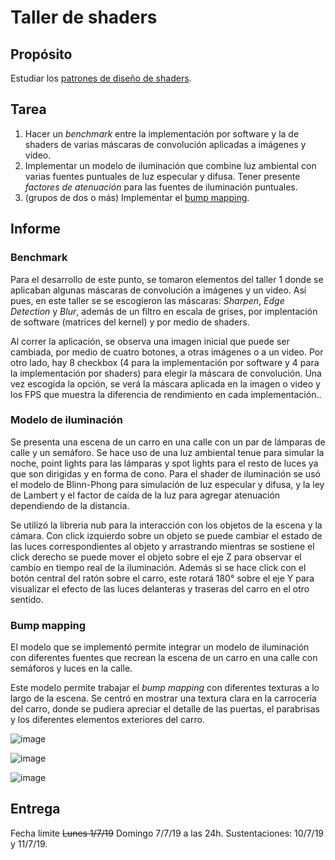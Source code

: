 # Taller de shaders

## Propósito

Estudiar los [patrones de diseño de shaders](http://visualcomputing.github.io/Shaders/#/4).

## Tarea

1. Hacer un _benchmark_ entre la implementación por software y la de shaders de varias máscaras de convolución aplicadas a imágenes y video.
2. Implementar un modelo de iluminación que combine luz ambiental con varias fuentes puntuales de luz especular y difusa. Tener presente _factores de atenuación_ para las fuentes de iluminación puntuales.
3. (grupos de dos o más) Implementar el [bump mapping](https://en.wikipedia.org/wiki/Bump_mapping).

## Informe

### Benchmark

Para el desarrollo de este punto, se tomaron elementos del taller 1 donde se aplicaban algunas máscaras de convolución a imágenes y un video. Así pues, en este taller se se escogieron las máscaras: _Sharpen_, _Edge Detection_ y _Blur_, además de un filtro en escala de grises, por implentación de software (matrices del kernel) y por medio de shaders. 

Al correr la aplicación, se observa una imagen inicial que puede ser cambiada, por medio de cuatro botones, a otras imágenes o a un video. Por otro lado, hay 8 checkbox (4 para la implementación por software y 4 para la implementación por shaders) para elegir la máscara de convolución. Una vez escogida la opción, se verá la máscara aplicada en la imagen o video y los FPS que muestra la diferencia de rendimiento en cada implementación..

### Modelo de iluminación

Se presenta una escena de un carro en una calle con un par de lámparas de calle y un semáforo. Se hace uso de una luz ambiental tenue para simular la noche, point lights para las lámparas y spot lights para el resto de luces ya que son dirigidas y en forma de cono. Para el shader de iluminación se usó el modelo de Blinn-Phong para simulación de luz especular y difusa, y la ley de Lambert y el factor de caída de la luz para agregar atenuación dependiendo de la distancia.

Se utilizó la libreria nub para la interacción con los objetos de la escena y la cámara. Con click izquierdo sobre un objeto se puede cambiar el estado de las luces correspondientes al objeto y arrastrando mientras se sostiene el click derecho se puede mover el objeto sobre el eje Z para observar el cambio en tiempo real de la iluminación. Además si se hace click con el botón central del ratón sobre el carro, este rotará 180° sobre el eje Y para visualizar el efecto de las luces delanteras y traseras del carro en el otro sentido.

### Bump mapping

El modelo que se implementó permite integrar un modelo de iluminación con diferentes fuentes que recrean la escena de un carro en una calle con semáforos y luces en la calle.

Este modelo permite trabajar el *bump mapping* con diferentes texturas a lo largo de la escena. Se centró en mostrar una textura clara en la carrocería del carro, donde se pudiera apreciar el detalle de las puertas, el parabrisas y los diferentes elementos exteriores del carro.

![image](https://user-images.githubusercontent.com/13041087/60772307-059c4780-a0ba-11e9-9fdc-336641c9c8a5.png)

![image](https://user-images.githubusercontent.com/13041087/60772312-26649d00-a0ba-11e9-943b-5d292e86c9f4.png)

![image](https://user-images.githubusercontent.com/13041087/60772322-48f6b600-a0ba-11e9-98b2-367d0c47dd54.png)

## Entrega

Fecha límite ~~Lunes 1/7/19~~ Domingo 7/7/19 a las 24h. Sustentaciones: 10/7/19 y 11/7/19.
